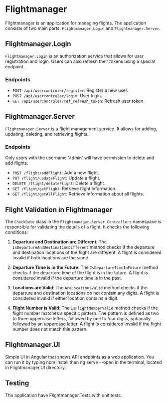 # Flightmanager

Flightmanager is an application for managing flights. The application consists of two main parts: `Flightmanager.Login` and `Flightmanager.Server`.

## Flightmanager.Login

`Flightmanager.Login` is an authorization service that allows for user registration and login. Users can also refresh their tokens using a special endpoint.


### Endpoints

- `POST /api/usercontroler/register`: Register a new user.
- `POST /api/usercontroler/login`: User login.
- `GET /api/usercontroler/ref_refresh_token`: Refresh user token.

## Flightmanager.Server

`Flightmanager.Server` is a flight management service. It allows for adding, updating, deleting, and retrieving flights.

### Endpoints

Only users with the username 'admin' will have permission to delete and add flights.

- `POST /flight/addFlight`: Add a new flight.
- `PUT /flight/updateFlight`: Update a flight.
- `DELETE /flight/delateFlight`: Delete a flight.
- `GET /flight/getFlight`: Retrieve flight information.
- `GET /flight/getAllFlight`: Retrieve information about all flights.

## Flight Validation in Flightmanager

The `CheckDate` class in the `Flightmanager.Server.Controllers` namespace is responsible for validating the details of a flight. It checks the following conditions:

1. **Departure and Destination are Different**: The `IsDepartureAndDestinationDifferent` method checks if the departure and destination locations of the flight are different. A flight is considered invalid if both locations are the same.

2. **Departure Time is in the Future**: The `IsDepartureTimeInFuture` method checks if the departure time of the flight is in the future. A flight is considered invalid if the departure time is in the past.

3. **Locations are Valid**: The `AreLocationsValid` method checks if the departure and destination locations do not contain any digits. A flight is considered invalid if either location contains a digit.

4. **Flight Number is Valid**: The `IsFlightNumberValid` method checks if the flight number matches a specific pattern. The pattern is defined as two to three uppercase letters, followed by one to four digits, optionally followed by an uppercase letter. A flight is considered invalid if the flight number does not match this pattern.



## Flightmanager.UI

Simple UI in Angular that shows API endpoints as a web application. You can run it by typing npm install then  ng serve --open in the terminal, located in Flightmanager.UI directory.

## Testing

The application have Flightmanager.Tests with unit tests.

